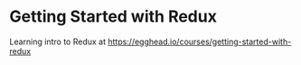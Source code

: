 Getting Started with Redux
==========================

Learning intro to Redux at https://egghead.io/courses/getting-started-with-redux
